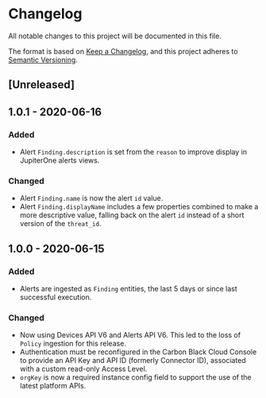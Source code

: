 # Changelog

All notable changes to this project will be documented in this file.

The format is based on [Keep a Changelog](https://keepachangelog.com/en/1.0.0/),
and this project adheres to
[Semantic Versioning](https://semver.org/spec/v2.0.0.html).

## [Unreleased]

## 1.0.1 - 2020-06-16

### Added

- Alert `Finding.description` is set from the `reason` to improve display in
  JupiterOne alerts views.

### Changed

- Alert `Finding.name` is now the alert `id` value.
- Alert `Finding.displayName` includes a few properties combined to make a more
  descriptive value, falling back on the alert `id` instead of a short version
  of the `threat_id`.

## 1.0.0 - 2020-06-15

### Added

- Alerts are ingested as `Finding` entities, the last 5 days or since last
  successful execution.

### Changed

- Now using Devices API V6 and Alerts API V6. This led to the loss of `Policy`
  ingestion for this release.
- Authentication must be reconfigured in the Carbon Black Cloud Console to
  provide an API Key and API ID (formerly Connector ID), associated with a
  custom read-only Access Level.
- `orgKey` is now a required instance config field to support the use of the
  latest platform APIs.
